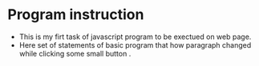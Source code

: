 # Program instruction 
- This is my firt task of javascript program to be exectued on web page.
- Here set of statements of basic program that how  paragraph changed  while clicking  some small button .
